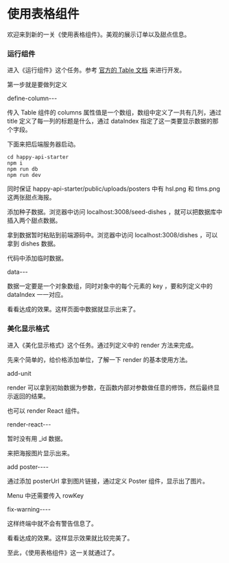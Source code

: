 # 使用表格组件

欢迎来到新的一关《使用表格组件》。美观的展示订单以及甜点信息。


### 运行组件

进入《运行组件》这个任务。参考 [官方的 Table 文档](https://ant.design/components/table-cn/) 来进行开发。

第一步就是要做列定义

define-column---

传入 Table 组件的 columns 属性值是一个数组，数组中定义了一共有几列，通过 title 定义了每一列的标题是什么，通过 dataIndex 指定了这一类要显示数据的那个字段。

下面来把后端服务器启动。

```
cd happy-api-starter
npm i
npm run db
npm run dev
```

同时保证 happy-api-starter/public/uploads/posters 中有 hsl.png 和 tlms.png 这两张甜点海报。

添加种子数据。浏览器中访问 localhost:3008/seed-dishes ，就可以把数据库中插入两个甜点数据。

拿到数据暂时粘贴到前端源码中。浏览器中访问 localhost:3008/dishes ，可以拿到 dishes 数据。

代码中添加临时数据。

data---

数据一定要是一个对象数组，同时对象中的每个元素的 key ，要和列定义中的 dataIndex 一一对应。


看看达成的效果。这样页面中数据就显示出来了。

### 美化显示格式

进入《美化显示格式》这个任务。通过列定义中的 render 方法来完成。

先来个简单的，给价格添加单位，了解一下 render 的基本使用方法。

add-unit

render 可以拿到初始数据为参数，在函数内部对参数做任意的修饰，然后最终显示返回的结果。

也可以 render React 组件。

render-react---

暂时没有用 _id 数据。

来把海报图片显示出来。

add poster----

通过添加 posterUrl 拿到图片链接，通过定义 Poster 组件，显示出了图片。

Menu 中还需要传入 rowKey

fix-warning----

这样终端中就不会有警告信息了。

看看达成的效果。这样显示效果就比较完美了。

至此，《使用表格组件》这一关就通过了。
